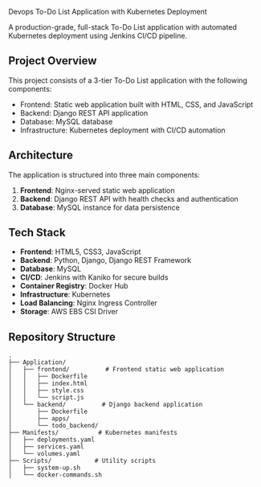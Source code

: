 Devops To-Do List Application with Kubernetes Deployment

A production-grade, full-stack To-Do List application with automated Kubernetes deployment using Jenkins CI/CD pipeline.

## Project Overview

This project consists of a 3-tier To-Do List application with the following components:

- Frontend: Static web application built with HTML, CSS, and JavaScript
- Backend: Django REST API application
- Database: MySQL database
- Infrastructure: Kubernetes deployment with CI/CD automation

## Architecture

The application is structured into three main components:

1. **Frontend**: Nginx-served static web application
2. **Backend**: Django REST API with health checks and authentication
3. **Database**: MySQL instance for data persistence

## Tech Stack

- **Frontend**: HTML5, CSS3, JavaScript
- **Backend**: Python, Django, Django REST Framework
- **Database**: MySQL
- **CI/CD**: Jenkins with Kaniko for secure builds
- **Container Registry**: Docker Hub
- **Infrastructure**: Kubernetes
- **Load Balancing**: Nginx Ingress Controller
- **Storage**: AWS EBS CSI Driver

## Repository Structure

```
.
├── Application/
│   ├── frontend/          # Frontend static web application
│   │   ├── Dockerfile
│   │   ├── index.html
│   │   ├── style.css
│   │   └── script.js
│   └── backend/          # Django backend application
│       ├── Dockerfile
│       ├── apps/
│       └── todo_backend/
├── Manifests/           # Kubernetes manifests
│   ├── deployments.yaml
│   ├── services.yaml
│   └── volumes.yaml
├── Scripts/            # Utility scripts
│   ├── system-up.sh
│   └── docker-commands.sh
